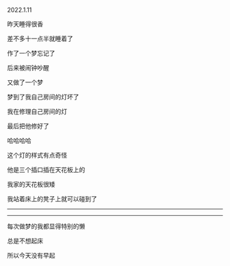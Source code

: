 2022.1.11

昨天睡得很香

差不多十一点半就睡着了

作了一个梦忘记了

后来被闹钟吵醒

又做了一个梦

梦到了我自己房间的灯坏了

我在修理自己房间的灯

最后把他修好了

哈哈哈哈

这个灯的样式有点奇怪

他是三个插口插在天花板上的

我家的天花板很矮

我站着床上的凳子上就可以碰到了

------

--------

每次做梦的我都显得特别的懒

总是不想起床

所以今天没有早起